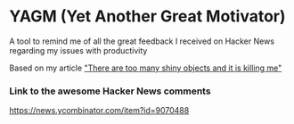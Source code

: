 # YAGM (Yet Another Great Motivator)
A tool to remind me of all the great feedback I received on Hacker News regarding my issues with productivity

Based on my article ["There are too many shiny objects and it is killing me"](https://yetanothergreatidea.wordpress.com/2015/02/18/there-are-too-many-shiny-objects-and-it-is-killing-me/)

### Link to the awesome Hacker News comments
https://news.ycombinator.com/item?id=9070488
